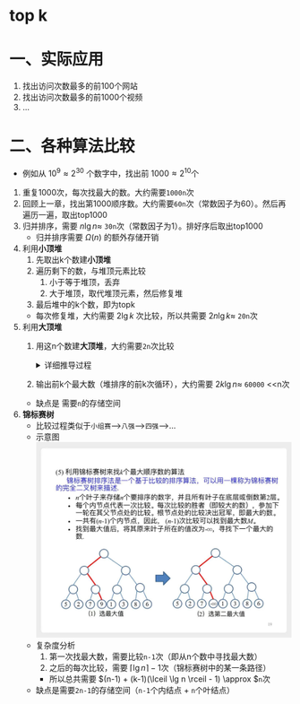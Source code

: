 # top k

# 一、实际应用

1. 找出访问次数最多的前100个网站
2. 找出访问次数最多的前1000个视频
3. ...

# 二、各种算法比较

- 例如从 $10^9 \approx 2^{30}$ 个数字中，找出前 $1000 \approx 2^{10}$个

1. 重复1000次，每次找最大的数。大约需要`1000n`次
2. 回顾上一章，找出第1000顺序数。大约需要`60n`次（常数因子为60）。然后再遍历一遍，取出top1000
3. 归并排序，需要 $n \lg n \approx$ `30n`次（常数因子为1）。排好序后取出top1000
    - 归并排序需要 $\Omega(n)$ 的额外存储开销
4. 利用**小顶堆**
    1. 先取出k个数建**小顶堆**
    2. 遍历剩下的数，与堆顶元素比较
        1. 小于等于堆顶，丢弃
        2. 大于堆顶，取代堆顶元素，然后修复堆
    3. 最后堆中的k个数，即为topk
    - 每次修复堆，大约需要 $2 \lg k$ 次比较，所以共需要 $2n \lg k \approx$ `20n`次
5. 利用**大顶堆**
    1. 用这n个数建**大顶堆**，大约需要`2n`次比较

        <details>
        <summary>详细推导过程</summary>
        
        - 直观理解（最坏情况下）
            1. 约n/2个结点（叶子）高度为0，需要调整0次。
            2. 约n/4个结点高度为1，需要调整1次，进行2次比较
            3. ...
            4. 1个结点（根）高度为 $\lg n$，需要调整 $\lg n$ 次，进行 $2 \lg n$ 次比较
            - 加权求和后，结果为`2n`
        - 公式推导
            1. 一个高度为H的完全二叉树，大约有 $n=2^{H+1}-1$ 个结点
            2. 高度为h的层，有 $2^{H-h}$ 个结点，每个结点需要进行2h次比较
            3. 总比较次数为：
            $$
            \begin{aligned}
            T(n) &= \sum\limits_{h=0}^H 2^{H-h} 2h & 按层求和 \\
            &= \sum\limits_{h=0}^H \frac {2^H} {2^h} 2h \\
            &= \sum\limits_{h=0}^H \frac {2^{H+1}} {2^{h+1}} 2h \\
            & \approx \sum\limits_{h=0}^H \frac {n} {2^{h+1}} 2h & n=2^{H+1}-1 \approx 2^{H+1} \\
            &= \sum\limits_{h=0}^H \frac n {2^h} h \\
            &= n \sum\limits_{h=0}^H \frac h {2^h} & \sum\limits_{h=0}^H \frac h {2^h}求和，错位相减法 \\
            & \approx 2n
            \end{aligned}
            $$
        
        </details>

    2. 输出前k个最大数（堆排序的前k次循环），大约需要 $2k \lg n \approx$ `60000` <<n次
    - 缺点是 需要`n`的存储空间
6. **锦标赛树**
    - 比较过程类似于`小组赛`-->`八强`-->`四强`-->...
    - 示意图
        ![tree](pngs/tree.png)
    - 复杂度分析
        1. 第一次找最大数，需要比较`n-1`次（即从n个数中寻找最大数）
        2. 之后的每次比较，需要 $\lceil \lg n \rceil - 1$次（锦标赛树中的某一条路径）
        - 所以总共需要 $(n-1) + (k-1)(\lceil \lg n \rceil - 1) \approx $`n`次
    - 缺点是需要`2n-1`的存储空间（`n-1`个内结点 + `n`个叶结点）

